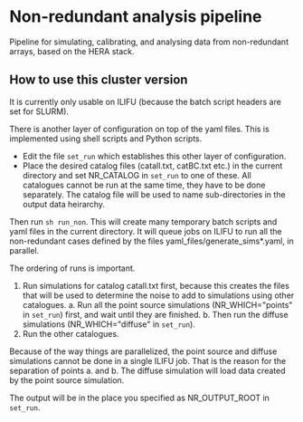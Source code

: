 
# Non-redundant analysis pipeline
Pipeline for simulating, calibrating, and analysing data from non-redundant arrays, based on the HERA stack.

## How to use this cluster version

It is currently only usable on ILIFU (because the batch script headers are set for SLURM).

There is another layer of configuration on top of the yaml files. This is implemented using shell scripts and Python scripts. 
* Edit the file `set_run` which establishes this other layer of configuration. 
* Place the desired catalog files (catall.txt, catBC.txt etc.) in the current directory and set NR_CATALOG in `set_run` to one of these. All catalogues cannot be run at the same time, they have to be done separately. The catalog file will be used to name sub-directories in the output data heirarchy.

Then run `sh run_non`. This will create many temporary batch scripts and yaml files in the current directory. It will queue jobs on ILIFU to run all the non-redundant cases defined by the files yaml_files/generate_sims\*.yaml, in parallel.

The ordering of runs is important.
1. Run simulations for catalog catall.txt first, because this creates the files that will be used to determine the noise to add to simulations using other catalogues.
	a.  Run all the point source simulations (NR_WHICH="points" in `set_run`) first, and wait until they are finished.
	b.  Then run the diffuse simulations (NR_WHICH="diffuse" in `set_run`). 
2. Run the other catalogues.

Because of the way things are parallelized, the point source and diffuse simulations cannot be done in a single ILIFU job. That is the reason for the separation of points a. and b. The diffuse simulation will load data created by the point source simulation.

The output will be in the place you specified as NR_OUTPUT_ROOT in `set_run`.

